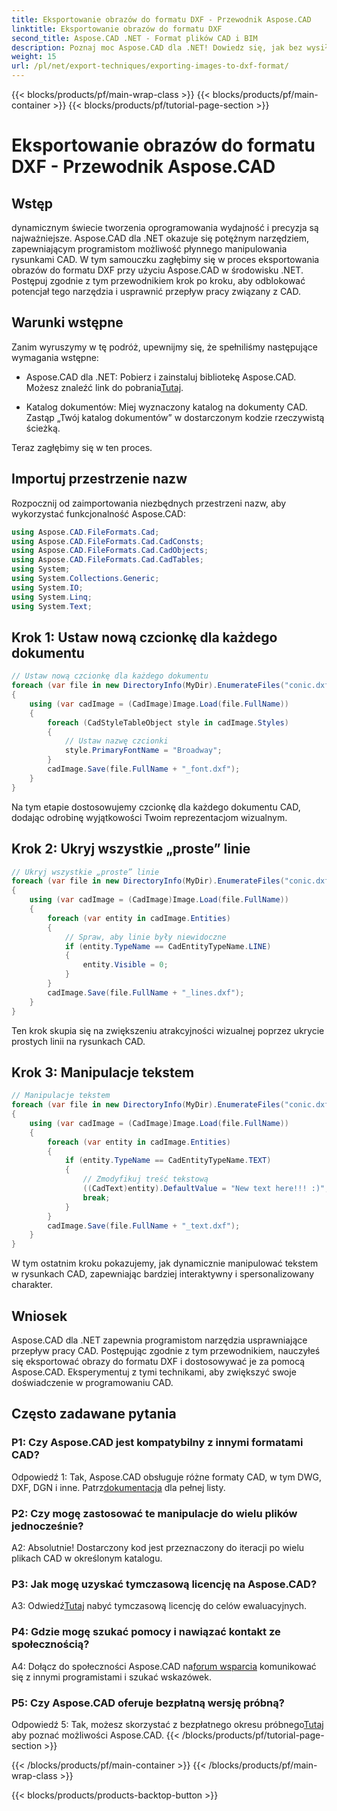 ```yaml
---
title: Eksportowanie obrazów do formatu DXF - Przewodnik Aspose.CAD
linktitle: Eksportowanie obrazów do formatu DXF
second_title: Aspose.CAD .NET - Format plików CAD i BIM
description: Poznaj moc Aspose.CAD dla .NET! Dowiedz się, jak bez wysiłku eksportować obrazy do formatu DXF. Popraw swój rozwój CAD dzięki precyzji i wydajności.
weight: 15
url: /pl/net/export-techniques/exporting-images-to-dxf-format/
---
```


{{< blocks/products/pf/main-wrap-class >}}
{{< blocks/products/pf/main-container >}}
{{< blocks/products/pf/tutorial-page-section >}}

# Eksportowanie obrazów do formatu DXF - Przewodnik Aspose.CAD

## Wstęp

dynamicznym świecie tworzenia oprogramowania wydajność i precyzja są najważniejsze. Aspose.CAD dla .NET okazuje się potężnym narzędziem, zapewniającym programistom możliwość płynnego manipulowania rysunkami CAD. W tym samouczku zagłębimy się w proces eksportowania obrazów do formatu DXF przy użyciu Aspose.CAD w środowisku .NET. Postępuj zgodnie z tym przewodnikiem krok po kroku, aby odblokować potencjał tego narzędzia i usprawnić przepływ pracy związany z CAD.

## Warunki wstępne

Zanim wyruszymy w tę podróż, upewnijmy się, że spełniliśmy następujące wymagania wstępne:

-  Aspose.CAD dla .NET: Pobierz i zainstaluj bibliotekę Aspose.CAD. Możesz znaleźć link do pobrania[Tutaj](https://releases.aspose.com/cad/net/).

- Katalog dokumentów: Miej wyznaczony katalog na dokumenty CAD. Zastąp „Twój katalog dokumentów” w dostarczonym kodzie rzeczywistą ścieżką.

Teraz zagłębimy się w ten proces.

## Importuj przestrzenie nazw

Rozpocznij od zaimportowania niezbędnych przestrzeni nazw, aby wykorzystać funkcjonalność Aspose.CAD:

```csharp
using Aspose.CAD.FileFormats.Cad;
using Aspose.CAD.FileFormats.Cad.CadConsts;
using Aspose.CAD.FileFormats.Cad.CadObjects;
using Aspose.CAD.FileFormats.Cad.CadTables;
using System;
using System.Collections.Generic;
using System.IO;
using System.Linq;
using System.Text;
```

## Krok 1: Ustaw nową czcionkę dla każdego dokumentu

```csharp
// Ustaw nową czcionkę dla każdego dokumentu
foreach (var file in new DirectoryInfo(MyDir).EnumerateFiles("conic.dxf"))
{
    using (var cadImage = (CadImage)Image.Load(file.FullName))
    {
        foreach (CadStyleTableObject style in cadImage.Styles)
        {
            // Ustaw nazwę czcionki
            style.PrimaryFontName = "Broadway";
        }
        cadImage.Save(file.FullName + "_font.dxf");
    }
}
```

Na tym etapie dostosowujemy czcionkę dla każdego dokumentu CAD, dodając odrobinę wyjątkowości Twoim reprezentacjom wizualnym.

## Krok 2: Ukryj wszystkie „proste” linie

```csharp
// Ukryj wszystkie „proste” linie
foreach (var file in new DirectoryInfo(MyDir).EnumerateFiles("conic.dxf"))
{
    using (var cadImage = (CadImage)Image.Load(file.FullName))
    {
        foreach (var entity in cadImage.Entities)
        {
            // Spraw, aby linie były niewidoczne
            if (entity.TypeName == CadEntityTypeName.LINE)
            {
                entity.Visible = 0;
            }
        }
        cadImage.Save(file.FullName + "_lines.dxf");
    }
}
```

Ten krok skupia się na zwiększeniu atrakcyjności wizualnej poprzez ukrycie prostych linii na rysunkach CAD.

## Krok 3: Manipulacje tekstem

```csharp
// Manipulacje tekstem
foreach (var file in new DirectoryInfo(MyDir).EnumerateFiles("conic.dxf"))
{
    using (var cadImage = (CadImage)Image.Load(file.FullName))
    {
        foreach (var entity in cadImage.Entities)
        {
            if (entity.TypeName == CadEntityTypeName.TEXT)
            {
                // Zmodyfikuj treść tekstową
                ((CadText)entity).DefaultValue = "New text here!!! :)";
                break;
            }
        }
        cadImage.Save(file.FullName + "_text.dxf");
    }
}
```

W tym ostatnim kroku pokazujemy, jak dynamicznie manipulować tekstem w rysunkach CAD, zapewniając bardziej interaktywny i spersonalizowany charakter.

## Wniosek

Aspose.CAD dla .NET zapewnia programistom narzędzia usprawniające przepływ pracy CAD. Postępując zgodnie z tym przewodnikiem, nauczyłeś się eksportować obrazy do formatu DXF i dostosowywać je za pomocą Aspose.CAD. Eksperymentuj z tymi technikami, aby zwiększyć swoje doświadczenie w programowaniu CAD.

## Często zadawane pytania

### P1: Czy Aspose.CAD jest kompatybilny z innymi formatami CAD?

 Odpowiedź 1: Tak, Aspose.CAD obsługuje różne formaty CAD, w tym DWG, DXF, DGN i inne. Patrz[dokumentacja](https://reference.aspose.com/cad/net/) dla pełnej listy.

### P2: Czy mogę zastosować te manipulacje do wielu plików jednocześnie?

A2: Absolutnie! Dostarczony kod jest przeznaczony do iteracji po wielu plikach CAD w określonym katalogu.

### P3: Jak mogę uzyskać tymczasową licencję na Aspose.CAD?

 A3: Odwiedź[Tutaj](https://purchase.aspose.com/temporary-license/) nabyć tymczasową licencję do celów ewaluacyjnych.

### P4: Gdzie mogę szukać pomocy i nawiązać kontakt ze społecznością?

 A4: Dołącz do społeczności Aspose.CAD na[forum wsparcia](https://forum.aspose.com/c/cad/19) komunikować się z innymi programistami i szukać wskazówek.

### P5: Czy Aspose.CAD oferuje bezpłatną wersję próbną?

 Odpowiedź 5: Tak, możesz skorzystać z bezpłatnego okresu próbnego[Tutaj](https://releases.aspose.com/) aby poznać możliwości Aspose.CAD.
{{< /blocks/products/pf/tutorial-page-section >}}

{{< /blocks/products/pf/main-container >}}
{{< /blocks/products/pf/main-wrap-class >}}

{{< blocks/products/products-backtop-button >}}
